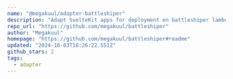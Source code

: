 ```yaml
---
name: "@megakuul/adapter-battleshiper"
description: "Adapt SvelteKit apps for deployment on battleshiper lambda infrastructure."
repo_url: "https://github.com/megakuul/battleshiper"
author: "Megakuul"
homepage: "https://github.com/megakuul/battleshiper#readme"
updated: "2024-10-03T18:26:22.551Z"
github_stars: 2
tags: 
  - adapter
---
```

